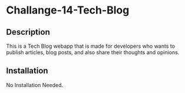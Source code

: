 # Challange-14-Tech-Blog

## Description
This is a Tech Blog webapp that is made for developers who wants to publish articles, blog posts, and also share their thoughts and opinions.

## Installation
No Installation Needed.
